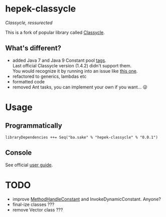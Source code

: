 # hepek-classycle
*Classycle, ressurected*

This is a fork of popular library called [Classycle](http://classycle.sourceforge.net/index.html).

## What's different?  
- added Java 7 and Java 9 Constant pool  [tags](https://docs.oracle.com/javase/specs/jvms/se9/html/jvms-4.html#jvms-4.4).  
Last official Classycle version (1.4.2) didn't support them.  
You would recognize it by running into an issue like [this one](https://github.com/sake92/sbt-hepek/issues/2).
- refactored to generics, lambdas etc
- formatted code
- removed Ant tasks, you can implement your own if you want... :stuck_out_tongue_winking_eye:

# Usage

## Programmatically
`libraryDependencies ++= Seq("ba.sake" % "hepek-classycle" % "0.0.1")`

## Console
See official [user guide](http://classycle.sourceforge.net/userGuide.html).

# TODO

- improve [MethodHandleConstant](https://github.com/sake92/hepek-classycle/blob/master/src/main/java/classycle/classfile/MethodHandleConstant.java) and InvokeDynamicConstant. Anyone?
- final-ize classes ???
- remove Vector class ???
